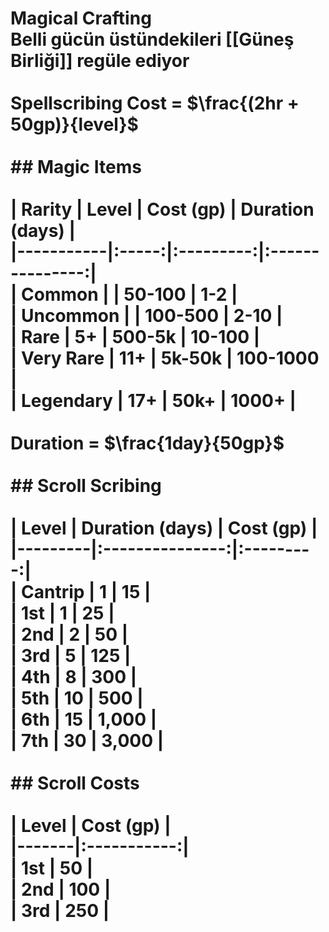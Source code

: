 # Magical Crafting<br>Belli gücün üstündekileri [[Güneş Birliği]] regüle ediyor<br><br>Spellscribing Cost =  $\frac{(2hr + 50gp)}{level}$<br><br>## Magic Items<br><br>| Rarity    | Level | Cost (gp) | Duration (days) |<br>|-----------|:-----:|:---------:|:---------------:|<br>| Common    |       |   50-100  |       1-2       |<br>| Uncommon  |       |  100-500  |       2-10      |<br>| Rare      |   5+  |   500-5k  |      10-100     |<br>| Very Rare |  11+  |   5k-50k  |     100-1000    |<br>| Legendary |  17+  |    50k+   |      1000+      |<br><br>Duration = $\frac{1day}{50gp}$<br><br>## Scroll Scribing<br><br>| Level   | Duration (days) | Cost (gp) |<br>|---------|:---------------:|:---------:|<br>| Cantrip |        1        |     15    |<br>| 1st     |        1        |     25    |<br>| 2nd     |        2        |     50    |<br>| 3rd     |        5        |    125    |<br>| 4th     |        8        |    300    |<br>| 5th     |        10       |    500    |<br>| 6th     |        15       |   1,000   |<br>| 7th     |        30       |   3,000   |<br><br>## Scroll Costs<br><br>| Level | Cost (gp)   |<br>|-------|:-----------:|<br>| 1st   | 50          |<br>| 2nd   | 100         |<br>| 3rd   | 250         |
